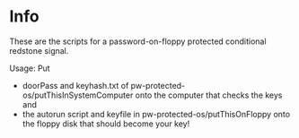 # Info
These are the scripts for a password-on-floppy protected conditional redstone signal.

Usage: Put
- doorPass and keyhash.txt of pw-protected-os/putThisInSystemComputer onto the computer that checks the keys and
- the autorun script and keyfile in pw-protected-os/putThisOnFloppy onto the floppy disk that should become your key!

